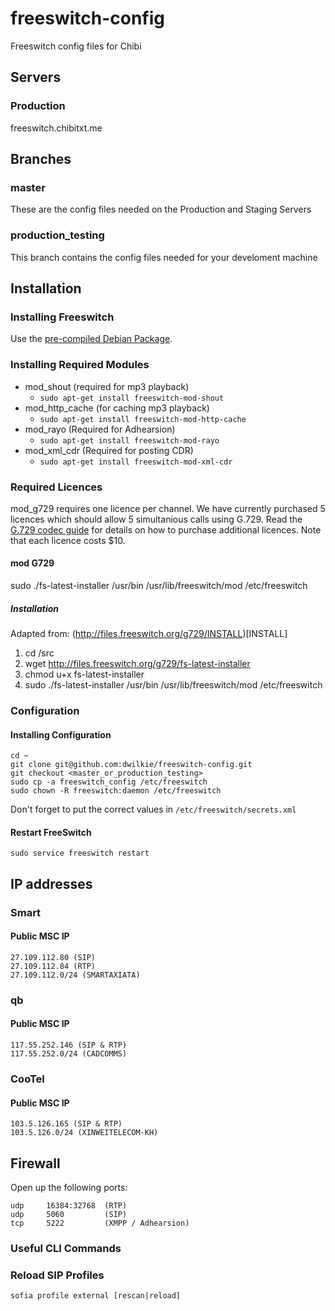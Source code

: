 # freeswitch-config

Freeswitch config files for Chibi

## Servers

### Production

freeswitch.chibitxt.me

## Branches

### master

These are the config files needed on the Production and Staging Servers

### production_testing

This branch contains the config files needed for your develoment machine

## Installation

### Installing Freeswitch

Use the [pre-compiled Debian Package](https://freeswitch.org/confluence/display/FREESWITCH/Debian).

### Installing Required Modules

* mod_shout (required for mp3 playback)
  * `sudo apt-get install freeswitch-mod-shout`
* mod_http_cache (for caching mp3 playback)
  * `sudo apt-get install freeswitch-mod-http-cache`
* mod_rayo (Required for Adhearsion)
  * `sudo apt-get install freeswitch-mod-rayo`
* mod_xml_cdr (Required for posting CDR)
  * `sudo apt-get install freeswitch-mod-xml-cdr`

### Required Licences

mod_g729 requires one licence per channel. We have currently purchased 5 licences which should allow 5 simultanious calls using G.729.
Read the [G.729 codec guide](http://wiki.freeswitch.org/wiki/Mod_com_g729) for details on how to purchase additional licences. Note that each licence costs $10.

#### mod G729

sudo ./fs-latest-installer /usr/bin /usr/lib/freeswitch/mod /etc/freeswitch

##### Installation

Adapted from: (http://files.freeswitch.org/g729/INSTALL)[INSTALL]

1. cd /src
2. wget http://files.freeswitch.org/g729/fs-latest-installer
3. chmod u+x fs-latest-installer
4. sudo ./fs-latest-installer /usr/bin /usr/lib/freeswitch/mod /etc/freeswitch

### Configuration

#### Installing Configuration

```
cd ~
git clone git@github.com:dwilkie/freeswitch-config.git
git checkout <master_or_production_testing>
sudo cp -a freeswitch_config /etc/freeswitch
sudo chown -R freeswitch:daemon /etc/freeswitch
```

Don't forget to put the correct values in `/etc/freeswitch/secrets.xml`

#### Restart FreeSwitch

```
sudo service freeswitch restart
```

## IP addresses

### Smart

#### Public MSC IP

```
27.109.112.80 (SIP)
27.109.112.84 (RTP)
27.109.112.0/24 (SMARTAXIATA)
```

### qb

#### Public MSC IP

```
117.55.252.146 (SIP & RTP)
117.55.252.0/24 (CADCOMMS)
```

### CooTel

#### Public MSC IP

```
103.5.126.165 (SIP & RTP)
103.5.126.0/24 (XINWEITELECOM-KH)
```

## Firewall

Open up the following ports:

    udp     16384:32768  (RTP)
    udp     5060         (SIP)
    tcp     5222         (XMPP / Adhearsion)

### Useful CLI Commands

### Reload SIP Profiles

```
sofia profile external [rescan|reload]
```

